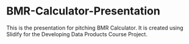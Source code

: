 BMR-Calculator-Presentation
===========================

This is the presentation for pitching BMR Calculator. It is created using Slidify for the Developing Data Products Course Project. 
